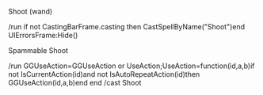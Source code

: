 Shoot (wand)

/run if not CastingBarFrame.casting then CastSpellByName("Shoot")end UIErrorsFrame:Hide()



Spammable Shoot

/run GGUseAction=GGUseAction or UseAction;UseAction=function(id,a,b)if not IsCurrentAction(id)and not IsAutoRepeatAction(id)then GGUseAction(id,a,b)end end
/cast Shoot